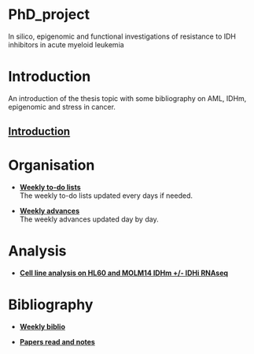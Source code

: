 # PhD_project
In silico, epigenomic and functional investigations of resistance to IDH inhibitors in acute myeloid leukemia

# Introduction

An introduction of the thesis topic with some bibliography on AML, IDHm, epigenomic and stress in cancer.

## [**Introduction**](https://alexishucteau.github.io/PhD_project/Introduction)

# Organisation


* [**Weekly to-do lists**](https://alexishucteau.github.io/PhD_project/Todo_list)  
The weekly to-do lists updated every days if needed.

* [**Weekly advances**](https://alexishucteau.github.io/PhD_project/Weekly_advances)  
The weekly advances updated day by day.



# Analysis

* [**Cell line analysis on HL60 and MOLM14 IDHm +/- IDHi RNAseq**](https://alexishucteau.github.io/PhD_project/HL60_MOLM14_RNAseq_analysis)




# Bibliography

* [**Weekly biblio**](https://alexishucteau.github.io/PhD_project/Paper_weekly_advances)

* [**Papers read and notes**](https://alexishucteau.github.io/PhD_project/Paper_read_and_notes)
